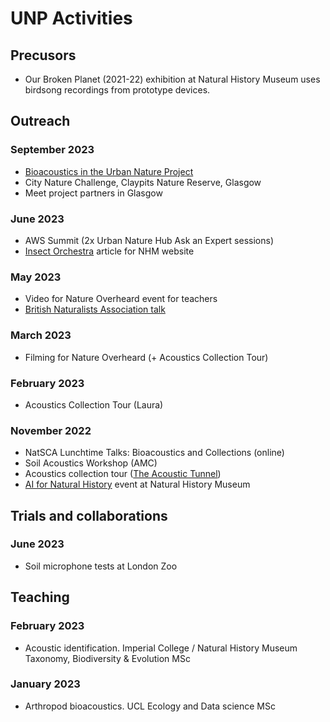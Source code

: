 # UNP Activities

## Precusors

- Our Broken Planet (2021-22) exhibition at Natural History Museum uses birdsong recordings from prototype devices.

## Outreach

### September 2023

- [Bioacoustics in the Urban Nature Project](/talks/2023-09-RSPB)
- City Nature Challenge, Claypits Nature Reserve, Glasgow
- Meet project partners in Glasgow

### June 2023

- AWS Summit (2x Urban Nature Hub Ask an Expert sessions)
- [Insect Orchestra](https://www.nhm.ac.uk/discover/insect-sounds.html) article for NHM website

### May 2023

- Video for Nature Overheard event for teachers
- [British Naturalists Association talk](/talks/2023-05-BNU)

### March 2023

- Filming for Nature Overheard (+ Acoustics Collection Tour)

### February 2023

- Acoustics Collection Tour (Laura)

### November 2022

- NatSCA Lunchtime Talks: Bioacoustics and Collections (online)
- Soil Acoustics Workshop (AMC)
- Acoustics collection tour ([The Acoustic Tunnel](https://the-acoustic-tunnel.com/))
- [AI for Natural History](/talks/2022-11-AI) event at Natural History Museum

## Trials and collaborations

### June 2023

- Soil microphone tests at London Zoo

## Teaching

### February 2023

- Acoustic identification. Imperial College / Natural History Museum Taxonomy, Biodiversity & Evolution MSc

### January 2023

- Arthropod bioacoustics. UCL Ecology and Data science MSc


